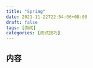 ```yaml
---
title: "Spring"
date: 2021-11-22T22:54:06+08:00
draft: false
tags: [面试]
categories: [面试技巧]
---
```

## 内容
